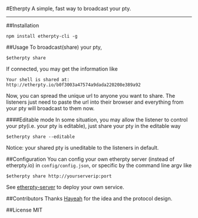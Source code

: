 #Etherpty
A simple, fast way to broadcast your pty. 

---
##Installation
~~~
npm install etherpty-cli -g
~~~
##Usage
To broadcast(share) your pty,
~~~
$etherpty share
~~~
If connected, you may get the information like
~~~
Your shell is shared at: http://etherpty.io/b0f3003a47574a9dada220208e389a92
~~~
Now, you can spread the unique url to anyone you want to share. The listeners just need to paste the url into their browser and everything from your pty will broadcast to them now.

####Editable mode
In some situation, you may allow the listener to control your pty(i.e. your pty is editable), just share your pty in the editable way
~~~
$etherpty share --editable
~~~
Notice: your shared pty is uneditable to the listeners in default.

##Configuration
You can config your own etherpty server (instead of etherpty.io) in `config/config.json`, or specific by the command line argv like
~~~
$etherpty share http://yourserverip:port
~~~

See [etherpty-server](https://github.com/miaoever/etherpty-server) to deploy your own service.

##Contributors
Thanks [Hayeah](http://github.com/hayeah) for the idea and the protocol design.

##License
MIT
